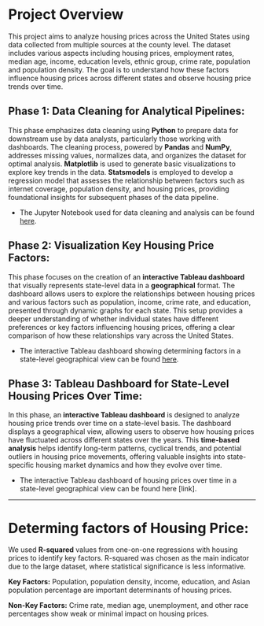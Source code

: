 # Project Overview
This project aims to analyze housing prices across the United States using data collected from multiple sources at the county level. The dataset includes various aspects including housing prices, employment rates, median age, income, education levels, ethnic group, crime rate, population and population density. The goal is to understand how these factors influence housing prices across different states and observe housing price trends over time.

## Phase 1: Data Cleaning for Analytical Pipelines:

This phase emphasizes data cleaning using **Python** to prepare data for downstream use by data analysts, particularly those working with dashboards. The cleaning process, powered by **Pandas** and **NumPy**, addresses missing values, normalizes data, and organizes the dataset for optimal analysis. **Matplotlib** is used to generate basic visualizations to explore key trends in the data. **Statsmodels** is employed to develop a regression model that assesses the relationship between factors such as internet coverage, population density, and housing prices, providing foundational insights for subsequent phases of the data pipeline.

- The Jupyter Notebook used for data cleaning and analysis can be found [here](https://github.com/SichengShenPersonal/us_housing_price_analysis_project/blob/main/Phase%201/Cleaning.ipynb).

## Phase 2: Visualization Key Housing Price Factors:

This phase focuses on the creation of an **interactive Tableau dashboard** that visually represents state-level data in a **geographical** format. The dashboard allows users to explore the relationships between housing prices and various factors such as population, income, crime rate, and education, presented through dynamic graphs for each state. This setup provides a deeper understanding of whether individual states have different preferences or key factors influencing housing prices, offering a clear comparison of how these relationships vary across the United States.

- The interactive Tableau dashboard showing determining factors in a state-level geographical view can be found [here](https://public.tableau.com/views/StateLevelKeyHousingPriceFactors/Dashboard1?:language=en-US&:sid=&:redirect=auth&:display_count=n&:origin=viz_share_link).

## Phase 3: Tableau Dashboard for State-Level Housing Prices Over Time:

In this phase, an **interactive Tableau dashboard** is designed to analyze housing price trends over time on a state-level basis. The dashboard displays a geographical view, allowing users to observe how housing prices have fluctuated across different states over the years. This **time-based analysis** helps identify long-term patterns, cyclical trends, and potential outliers in housing price movements, offering valuable insights into state-specific housing market dynamics and how they evolve over time.

- The interactive Tableau dashboard of housing prices over time in a state-level geographical view can be found here [link].

---
# Determing factors of Housing Price:
We used **R-squared** values from one-on-one regressions with housing prices to identify key factors. R-squared was chosen as the main indicator due to the large dataset, where statistical significance is less informative.

**Key Factors:** Population, population density, income, education, and Asian population percentage are important determinants of housing prices.

**Non-Key Factors:** Crime rate, median age, unemployment, and other race percentages show weak or minimal impact on housing prices.
